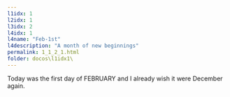 ```yaml
---
l1idx: 1
l2idx: 1
l3idx: 2
l4idx: 1
l4name: "Feb-1st"
l4description: "A month of new beginnings"
permalink: 1_1_2_1.html
folder: docos\l1idx1\
---
```


Today was the first day of FEBRUARY and I already wish it were December again.